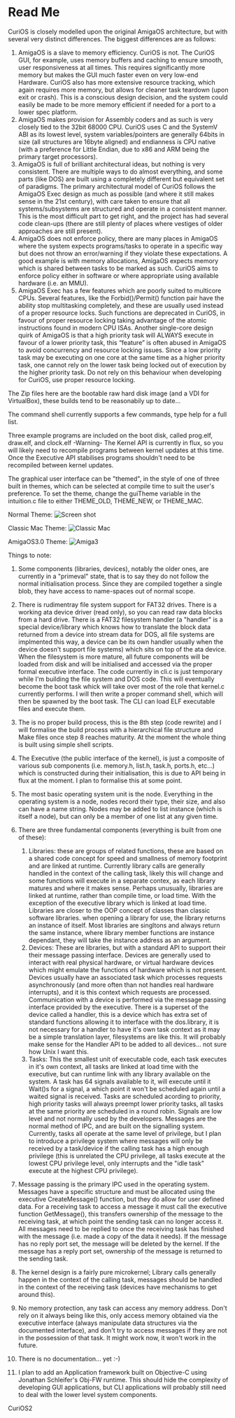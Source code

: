 # Read Me

CuriOS is closely modelled upon the original AmigaOS architecture, but with several very distinct differences. The biggest differences are as follows:
1.	AmigaOS is a slave to memory efficiency. CuriOS is not. The CuriOS GUI, for example, uses memory buffers and caching to ensure smooth, user responsiveness at all times. This requires significantly more memory but makes the GUI much faster even on very low-end Hardware. CuriOS also has more extensive resource tracking, which again requires more memory, but allows for cleaner task teardown (upon exit or crash). This is a conscious design decision, and the system could easily be made to be more memory efficient if needed for a port to a lower spec platform.
2.	AmigaOS makes provision for Assembly coders and as such is very closely tied to the 32bit 68000 CPU. CuriOS uses C and the SystemV ABI as its lowest level, system variables/pointers are generally 64bits in size (all structures are 16byte aligned) and endianness is CPU native (with a preference for Little Endian, due to x86 and ARM being the primary target processors).
3.	AmigaOS is full of brilliant architectural ideas, but nothing is very consistent. There are multiple ways to do almost everything, and some parts (like DOS) are built using a completely different but equivalent set of paradigms. The primary architectural model of CuriOS follows the AmigaOS Exec design as much as possible (and where it still makes sense in the 21st century), with care taken to ensure that all systems/subsystems are structured and operate in a consistent manner. This is the most difficult part to get right, and the project has had several code clean-ups (there are still plenty of places where vestiges of older approaches are still present).
4.	AmigaOS does not enforce policy, there are many places in AmigaOS where the system expects programs/tasks to operate in a specific way but does not throw an error/warning if they violate these expectations. A good example is with memory allocations, AmigaOS expects memory which is shared between tasks to be marked as such. CuriOS aims to enforce policy either in software or where appropriate using available hardware (i.e. an MMU).
5.	AmigaOS Exec has a few features which are poorly suited to multicore CPUs. Several features, like the Forbid()/Permit() function pair have the ability stop multitasking completely, and these are usually used instead of a proper resource locks. Such functions are deprecated in CuriOS, in favour of proper resource locking taking advantage of the atomic instructions found in modern CPU ISAs. Another single-core design quirk of AmigaOS is that a high priority task will ALWAYS execute in favour of a lower priority task, this “feature” is often abused in AmigaOS to avoid concurrency and resource locking issues. Since a low priority task may be executing on one core at the same time as a higher priority task, one cannot rely on the lower task being locked out of execution by the higher priority task. Do not rely on this behaviour when developing for CuriOS, use proper resource locking.



The Zip files here are the bootable raw hard disk image (and a VDI for VirtualBox), these builds tend to be reasonabily up to date...

The command shell currently supports a few commands, type help for a full list.

Three example programs are included on the boot disk, called prog.elf, draw.elf, and clock.elf
-Warning- The Kernel API is currently in flux, so you will likely need to recompile programs between kernel updates at this time. Once the Executive API stabilises programs shouldn't need to be recompiled between kernel updates.

The graphical user interface can be "themed", in the style of one of three built in themes, which can be selected at compile time to suit the user's preference. To set the theme, change the guiTheme variable in the intuition.c file to either THEME_OLD, THEME_NEW, or THEME_MAC.

Normal Theme:
![Screen shot](https://github.com/h5n1xp/CuriOS/blob/main/ScreenShot.png)

Classic Mac Theme:
![Classic Mac](https://github.com/h5n1xp/CuriOS/blob/main/ScreenShot1.png)

AmigaOS3.0 Theme:
![Amiga3](https://github.com/h5n1xp/CuriOS/blob/main/ScreenShot2.png)

Things to note:
1. Some components (libraries, devices), notably the older ones, are currently in a "primeval" state, that is to say they do not follow the normal initialisation process. Since they are compiled together a single blob, they have access to name-spaces out of normal scope. 

2. There is rudimentray file system support for FAT32 drives. There is a working ata device driver (read only), so you can read raw data blocks from a hard drive. There is a FAT32 filesystem handler (a "handler" is a special device/library which knows how to translate the block data returned from a device into stream data for DOS, all file systems are implmented this way, a device can be its own handler usually when the device doesn't support file systems) which sits on top of the ata device. When the filesystem is more mature, all future components will be loaded from disk and will be initialised and accessed via the proper formal executive interface. The code currently in cli.c is just temporary while I'm building the file system and DOS code. This will eventually become the boot task whick will take over most of the role that kernel.c currently performs. I will then write a proper command shell, which will then be spawned by the boot task. The CLI can load ELF executable files and execute them.

3. The is no proper build process, this is the 8th step (code rewrite) and I will formalise the build process with a hierarchical file structure and Make files once step 8 reaches maturity. At the moment the whole thing is built using simple shell scripts.

4. The Executive (the public interface of the kernel), is just a composite of various sub components (i.e. memory.h, list.h, task.h, ports.h, etc...) which is constructed during their initialisation, this is due to API being in flux at the moment. I plan to formalise this at some point.

5. The most basic operating system unit is the node. Everything in the operating system is a node, nodes record their type, their size, and also can have a name string. Nodes may be added to list instance (which is itself a node), but can only be a member of one list at any given time.

6. There are three fundamental components (everything is built from one of these):
    1. Libraries: these are groups of related functions, these are based on a shared code concept for speed and smallness of memory footprint and are linked at runtime. Currently library calls are generally handled in the context of the calling task, likely this will change and some functions will execute in a separate contex, as each library matures and where it makes sense. Perhaps unusually, libraries are linked at runtime, rather than compile time, or load time. With the exception of the executive library which is linked at load time. Libraries are closer to the OOP concept of classes than classic software libraries. when opening a library for use, the library returns an instance of itself. Most libraries are singltons and always return the same instance, where library member functions are instance dependant, they will take the instance address as an argument. 
    2. Devices: These are libraries, but with a standard API to support their their message passing interface. Devices are generally used to interact with real physical hardware, or virtual hardware devices which might emulate the functions of hardware which is not present. Devices usually have an associated task which processes requests asynchronously (and more often than not handles real hardware interrupts), and it is this context which requests are processed. Communication with a device is performed via the message passing interface provided by the executive.
       There is a superset of the device called a handler, this is a device which has extra set of standard functions allowing it to interface with the dos.library, it is not necessary for a handler to have it's own task context as it may be a simple translation layer, filesystems are like this. It will probably make sense for the Handler API to be added to all devices... not sure how Unix I want this.
    3. Tasks: This the smallest unit of executable code, each task executes in it's own context, all tasks are linked at load time with the executive, but can runtime link with any library available on the system. A task has 64 signals available to it, will execute until it Wait()s for a signal, a which point it won't be scheduled again until a waited signal is received. Tasks are scheduled acording to priority, high priority tasks will always preempt lower priority tasks, all tasks at the same priority are scheduled in a round robin. Signals are low level and not normally used by the developers. Messages are the normal method of IPC, and are built on the signalling system. Currently, tasks all operate at the same level of privilege, but I plan to introduce a privilege system where messages will only be received by a task/device if the calling task has a high enough privilege (this is unrelated the CPU privilege, all tasks execute at the lowest CPU privilege level, only interrupts and the "idle task" execute at the highest CPU privilege).

7. Message passing is the primary IPC used in the operating system. Messages have a specific structure and must be allocated using the executive CreateMessage() function, but they do allow for user defined data. For a receiving task to access a message it must call the executive function GetMessage(), this transfers ownership of the message to the receiving task, at which point the sending task can no longer access it. All messages need to be replied to once the receiving task has finished with the message (i.e. made a copy of the data it needs). If the message has no reply port set, the message will be deleted by the kernel. If the message has a reply port set, ownership of the message is returned to the sending task.

8. The kernel design is a fairly pure microkernel; Library calls generally happen in the context of the calling task, messages should be handled in the context of the receiving task (devices have mechanisms to get around this).

9. No memory protection, any task can access any memory address. Don't rely on it always being like this, only access memory obtained via the executive interface (always manipulate data structures via the documented interface), and don't try to access messages if they are not in the possession of that task. It might work now, it won't work in the future. 

10. There is no documentation... yet :-)

11. I plan to add an Application framework built on Objective-C using Jonathan Schleifer's Obj-FW runtime. This should hide the complexity of developing GUI applications, but CLI applications will probably still need to deal with the lower level system components.


CuriOS2
